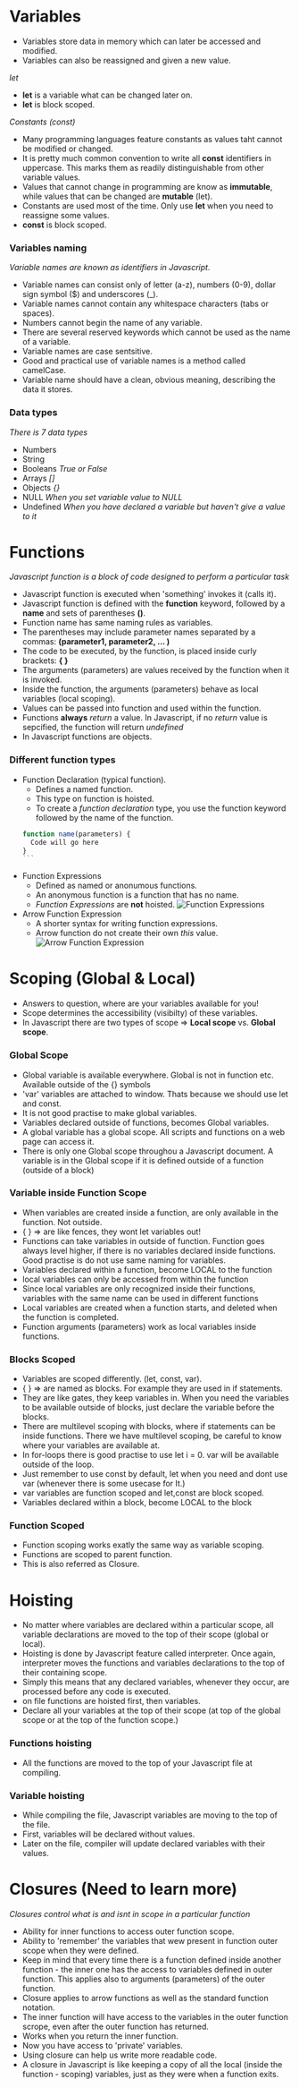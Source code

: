 # Variables

- Variables store data in memory which can later be accessed and modified.
- Variables can also be reassigned and given a new value.

_let_

- **let** is a variable what can be changed later on.
- **let** is block scoped.

_Constants (const)_

- Many programming languages feature constants as values taht cannot be modified or changed.
- It is pretty much common convention to write all **const** identifiers in uppercase. This marks them as readily distinguishable from other variable values.
- Values that cannot change in programming are know as **immutable**, while values that can be changed are **mutable** (let).
- Constants are used most of the time. Only use **let** when you need to reassigne some values.
- **const** is block scoped.

### Variables naming

_Variable names are known as identifiers in Javascript._

- Variable names can consist only of letter (a-z), numbers (0-9), dollar sign symbol (\$) and underscores (\_).
- Variable names cannot contain any whitespace characters (tabs or spaces).
- Numbers cannot begin the name of any variable.
- There are several reserved keywords which cannot be used as the name of a variable.
- Variable names are case sentsitive.
- Good and practical use of variable names is a method called camelCase.
- Variable name should have a clean, obvious meaning, describing the data it stores.

### Data types

_There is 7 data types_

- Numbers
- String
- Booleans _True or False_
- Arrays _[]_
- Objects _{}_
- NULL _When you set variable value to NULL_
- Undefined _When you have declared a variable but haven't give a value to it_

# Functions

_Javascript function is a block of code designed to perform a particular task_

- Javascript function is executed when 'something' invokes it (calls it).
- Javascript function is defined with the **function** keyword, followed by a **name** and sets of parentheses **()**.
- Function name has same naming rules as variables.
- The parentheses may include parameter names separated by a commas: **(parameter1, parameter2, ... )**
- The code to be executed, by the function, is placed inside curly brackets: **{ }**
- The arguments (parameters) are values received by the function when it is invoked.
- Inside the function, the arguments (parameters) behave as local variables (local scoping).
- Values can be passed into function and used within the function.
- Functions **always** _return_ a value. In Javascript, if no _return_ value is sepcified, the function will return _undefined_
- In Javascript functions are objects.

### Different function types

- Function Declaration (typical function).
  - Defines a named function.
  - This type on function is hoisted.
  - To create a _function declaration_ type, you use the function keyword followed by the name of the function.
  ````javascript
  function name(parameters) {
    Code will go here
  }
  ```
  ````
- Function Expressions
  - Defined as named or anonumous functions.
  - An anonymous function is a function that has no name.
  - _Function Expressions_ are **not** hoisted.
    ![Function Expressions](/images/function_expressions.png)
- Arrow Function Expression
  - A shorter syntax for writing function expressions.
  - Arrow function do not create their own _this_ value.
    ![Arrow Function Expression](/images/arrow_function_expression.png)

# Scoping (Global & Local)

- Answers to question, where are your variables available for you!
- Scope determines the accessibility (visibilty) of these variables.
- In Javascript there are two types of scope => **Local scope** vs. **Global scope**.

### Global Scope

- Global variable is available everywhere. Global is not in function etc. Available outside of the {} symbols
- 'var' variables are attached to window. Thats because we should use let and const.
- It is not good practise to make global variables.
- Variables declared outside of functions, becomes Global variables.
- A global variable has a global scope. All scripts and functions on a web page can access it.
- There is only one Global scope throughou a Javascript document. A variable is in the Global scope if it is defined outside of a function (outside of a block)

### Variable inside Function Scope

- When variables are created inside a function, are only available in the function. Not outside.
- { } => are like fences, they wont let variables out!
- Functions can take variables in outside of function. Function goes always level higher, if there is no variables declared inside functions. Good practise is do not use same naming for variables.
- Variables declared within a function, become LOCAL to the function
- local variables can only be accessed from within the function
- Since local variables are only recognized inside their functions, variables with the same name can be used in different functions
- Local variables are created when a function starts, and deleted when the function is completed.
- Function arguments (parameters) work as local variables inside functions.

### Blocks Scoped

- Variables are scoped differently. (let, const, var).
- { } => are named as blocks. For example they are used in if statements.
- They are like gates, they keep variables in. When you need the variables to be available
  outside of blocks, just declare the variable before the blocks.
- There are multilevel scoping with blocks, where if statements can be inside functions. There we have multilevel scoping, be careful to know where your variables are available at.
- In for-loops there is good practise to use let i = 0. var will be available outside of the loop.
- Just remember to use const by default, let when you need and dont use var (whenever there is some usecase for It.)
- var variables are function scoped and let,const are block scoped.
- Variables declared within a block, become LOCAL to the block

### Function Scoped

- Function scoping works exatly the same way as variable scoping.
- Functions are scoped to parent function.
- This is also referred as Closure.

# Hoisting

- No matter where variables are declared within a particular scope, all variable declarations are moved to the top of their scope (global or local).
- Hoisting is done by Javascript feature called interpreter. Once again, interpreter moves the functions and variables declarations to the top of their containing scope.
- Simply this means that any declared variables, whenever they occur, are processed before any code is executed.
- on file functions are hoisted first, then variables.
- Declare all your variables at the top of their scope (at top of the global scope or at the top of the function scope.)

### Functions hoisting

- All the functions are moved to the top of your Javascript file at compiling.

### Variable hoisting

- While compiling the file, Javascript variables are moving to the top of the file.
- First, variables will be declared without values.
- Later on the file, compiler will update declared variables with their values.

# Closures **(Need to learn more)**

_Closures control what is and isnt in scope in a particular function_

- Ability for inner functions to access outer function scope.
- Ability to 'remember' the variables that wew present in function outer scope when they were defined.
- Keep in mind that every time there is a function defined inside another function - the inner one has the access to variables defined in outer function. This applies also to arguments (parameters) of the outer function.
- Closure applies to arrow functions as well as the standard function notation.
- The inner function will have access to the variables in the outer function scrope, even after the outer function has returned.
- Works when you return the inner function.
- Now you have access to 'private' variables.
- Using closure can help us write more readable code.
- A closure in Javascript is like keeping a copy of all the local (inside the function - scoping) variables, just as they were when a function exits.
